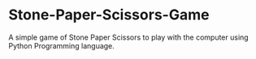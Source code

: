 # Stone-Paper-Scissors-Game
A simple game of Stone Paper Scissors to play with the computer using Python Programming language.

